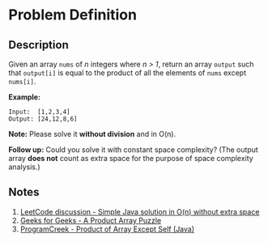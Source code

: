 # Problem Definition

## Description

Given an array `nums` of *n* integers where *n > 1*,  return an array `output` such that `output[i]` is equal to the product of all the elements of `nums` except `nums[i]`.

**Example:**

```plaintext
Input:  [1,2,3,4]
Output: [24,12,8,6]
```

**Note:** Please solve it **without division** and in O(n).

**Follow up:**
Could you solve it with constant space complexity? (The output array **does not** count as extra space for the purpose of space complexity analysis.)

## Notes

1. [LeetCode discussion - Simple Java solution in O(n) without extra space](https://leetcode.com/problems/product-of-array-except-self/discuss/65622/Simple-Java-solution-in-O(n)-without-extra-space)
1. [Geeks for Geeks - A Product Array Puzzle](https://www.geeksforgeeks.org/a-product-array-puzzle/)
1. [ProgramCreek - Product of Array Except Self (Java)](https://www.programcreek.com/2014/07/leetcode-product-of-array-except-self-java/)